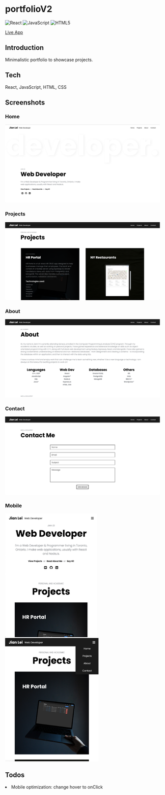 # portfolioV2
![React](https://img.shields.io/badge/react-%2320232a.svg?style=for-the-badge&logo=react&logoColor=%2361DAFB)
![JavaScript](https://img.shields.io/badge/javascript-%23323330.svg?style=for-the-badge&logo=javascript&logoColor=%23F7DF1E)
![HTML5](https://img.shields.io/badge/html5-%23E34F26.svg?style=for-the-badge&logo=html5&logoColor=white)

<a href="https://jianylei.com">Live App</a>

## Introduction
Minimalistic portfolio to showcase projects.

## Tech
React, JavaScript, HTML, CSS

## Screenshots
### Home
<img src="demo/home.png">

### Projects
<img src="demo/project.png">

### About
<img src="demo/about.png">

### Contact
  <img src="demo/contact.png">

### Mobile
<p>
  <img src="demo/mobile-home.png" height="400px">
  <img src="demo/mobile-projects.png" height="400px">
</p>
  

## Todos
<li> Mobile optimization: change hover to onClick

